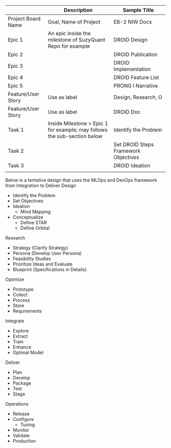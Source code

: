 ||Description|Sample Title|
|---|---|---|
|Project Board Name |Goal, Name of Project |EB-2 NIW Docs|
|Epic 1 |An epic inside the milestone of SuzyQuant Repo for example |DROID Design|
|Epic 2 ||DROID Publication|
|Epic 3 ||DROID Implementation|
|Epic 4 ||DROID Feature List|
|Epic 5 ||PRONG I Narrative|
|Feature/User Story|Use as label|Design, Research, O|
|Feature/User Story|Use as label|DROID Doc|
|Task 1|Inside Milestone > Epic 1 for example; may follows the sub-section below|Identify the Problem|
|Task 2||Set DROID Steps Framework Objectives|
|Task 3||DROID Ideation|
||||



Below is a tentative design that uses the MLOps and DevOps framework from Integration to Deliver
Design
- Identify the Problem
- Set Objectives
- Ideation
  - Mind Mapping
- Conceptualize
  - Define STAR
  - Define Orbital

Research
- Strategy (Clarify Strategy)
- Persona (Develop User Persona)
- Feasibility Studies
- Prioritize Ideas and Evaluate
- Blueprint (Specifications in Details)

Optimize
- Prototype
- Collect
- Process
- Store
- Requirements


Integrate
- Explore
- Extract
- Train
- Enhance
- Optimal Model

Deliver
- Plan
- Develop
- Package
- Test
- Stage

Operations
- Release
- Configure
  - Tuning
- Monitor
- Validate
- Production
